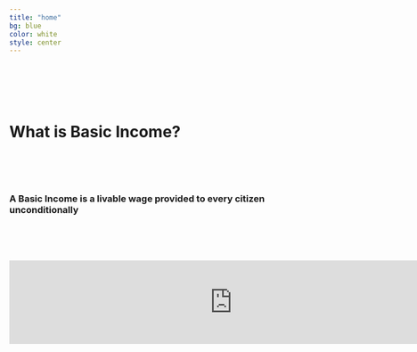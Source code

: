 ```yaml
---
title: "home"
bg: blue
color: white
style: center
---
```


<br><br><br><br>

# What is Basic Income?

<br><br><br>

### A Basic Income is a livable wage provided to every citizen unconditionally

<br><br><br>
<iframe width="800" src="https://www.youtube-nocookie.com/embed/kl39KHS07Xc?rel=0&amp;showinfo=0" frameborder="0" gesture="media" allow="encrypted-media" allowfullscreen></iframe>
